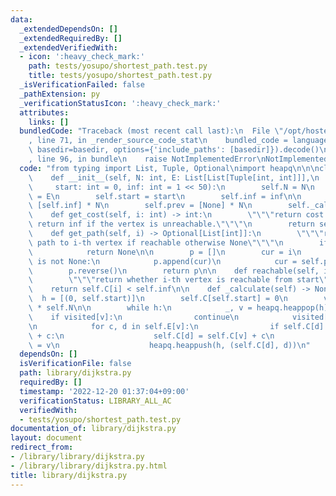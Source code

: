 ```yaml
---
data:
  _extendedDependsOn: []
  _extendedRequiredBy: []
  _extendedVerifiedWith:
  - icon: ':heavy_check_mark:'
    path: tests/yosupo/shortest_path.test.py
    title: tests/yosupo/shortest_path.test.py
  _isVerificationFailed: false
  _pathExtension: py
  _verificationStatusIcon: ':heavy_check_mark:'
  attributes:
    links: []
  bundledCode: "Traceback (most recent call last):\n  File \"/opt/hostedtoolcache/PyPy/3.7.13/x64/site-packages/onlinejudge_verify/documentation/build.py\"\
    , line 71, in _render_source_code_stat\n    bundled_code = language.bundle(stat.path,\
    \ basedir=basedir, options={'include_paths': [basedir]}).decode()\n  File \"/opt/hostedtoolcache/PyPy/3.7.13/x64/site-packages/onlinejudge_verify/languages/python.py\"\
    , line 96, in bundle\n    raise NotImplementedError\nNotImplementedError\n"
  code: "from typing import List, Tuple, Optional\nimport heapq\n\n\nclass Dijkstra:\n\
    \    def __init__(self, N: int, E: List[List[Tuple[int, int]]],\n            \
    \     start: int = 0, inf: int = 1 << 50):\n        self.N = N\n        self.E\
    \ = E\n        self.start = start\n        self.inf = inf\n\n        self.C =\
    \ [self.inf] * N\n        self.prev = [None] * N\n        self._calculate()\n\n\
    \    def get_cost(self, i: int) -> int:\n        \"\"\"return cost to i-th vertex.\
    \ return inf if the vertex is unreachable.\"\"\"\n        return self.C[i]\n\n\
    \    def get_path(self, i) -> Optional[List[int]]:\n        \"\"\"return shortest\
    \ path to i-th vertex if reachable otherwise None\"\"\"\n        if not self.reachable(i):\n\
    \            return None\n\n        p = []\n        cur = i\n        while cur\
    \ is not None:\n            p.append(cur)\n            cur = self.prev[cur]\n\
    \        p.reverse()\n        return p\n\n    def reachable(self, i) -> bool:\n\
    \        \"\"\"return whether i-th vertex is reachable from start\"\"\"\n    \
    \    return self.C[i] < self.inf\n\n    def _calculate(self) -> None:\n      \
    \  h = [(0, self.start)]\n        self.C[self.start] = 0\n        visited = [False]\
    \ * self.N\n\n        while h:\n            _, v = heapq.heappop(h)\n        \
    \    if visited[v]:\n                continue\n            visited[v] = True\n\
    \n            for c, d in self.E[v]:\n                if self.C[d] > self.C[v]\
    \ + c:\n                    self.C[d] = self.C[v] + c\n                    self.prev[d]\
    \ = v\n                    heapq.heappush(h, (self.C[d], d))\n"
  dependsOn: []
  isVerificationFile: false
  path: library/dijkstra.py
  requiredBy: []
  timestamp: '2022-12-20 01:37:04+09:00'
  verificationStatus: LIBRARY_ALL_AC
  verifiedWith:
  - tests/yosupo/shortest_path.test.py
documentation_of: library/dijkstra.py
layout: document
redirect_from:
- /library/library/dijkstra.py
- /library/library/dijkstra.py.html
title: library/dijkstra.py
---
```

